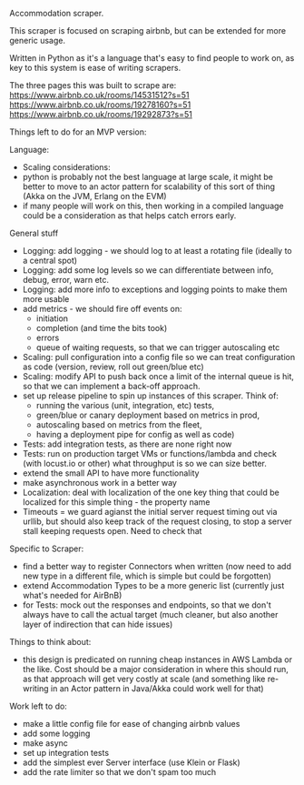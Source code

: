 Accommodation scraper.

This scraper is focused on scraping airbnb, but
can be extended for more generic usage.

Written in Python as it's a language that's easy to find people to work on, as key to this system is ease of writing scrapers. 

The three pages this was built to scrape are:
https://www.airbnb.co.uk/rooms/14531512?s=51
https://www.airbnb.co.uk/rooms/19278160?s=51
https://www.airbnb.co.uk/rooms/19292873?s=51


Things left to do for an MVP version:

Language:
* Scaling considerations:
* python is probably not the best language at large scale, it might be better to move to an actor pattern for scalability of this sort of thing (Akka on the JVM, Erlang on the EVM)
* if many people will work on this, then working in a compiled language could be a consideration as that helps catch errors early. 

General stuff
* Logging: add logging - we should log to at least a rotating file (ideally to a central spot)
* Logging: add some log levels so we can differentiate between info, debug, error, warn etc.
* Logging: add more info to exceptions and logging points to make them more usable
* add metrics - we should fire off events on:
    * initiation
    * completion (and time the bits took)
    * errors
    * queue of waiting requests, so that we can trigger autoscaling etc
* Scaling: pull configuration into a config file so we can treat configuration as code (version, review, roll out green/blue etc)
* Scaling: modify API to push back once a limit of the internal queue is hit, so that we can implement a back-off approach.
* set up release pipeline to spin up instances of this scraper. Think of: 
    * running the various (unit, integration, etc) tests, 
    * green/blue or canary deployment based on metrics in prod, 
    * autoscaling based on metrics from the fleet, 
    * having a deployment pipe for config as well as code) 
* Tests: add integration tests, as there are none right now
* Tests: run on production target VMs or functions/lambda and check (with locust.io or other) what throughput is so we can size better.
* extend the small API to have more functionality
* make asynchronous work in a better way
* Localization: deal with localization of the one key thing that could be localized for this simple thing - the property name
* Timeouts = we guard agianst the initial server request timing out via urllib, but should also keep track of the request closing, to stop a server stall keeping requests open. Need to check that

Specific to Scraper:
* find a better way to register Connectors when written (now need to add new type in a different file, which is simple but could be forgotten)
* extend Accommodation Types to be a more generic list (currently just what's needed for AirBnB)
* for Tests: mock out the responses and endpoints, so that we don't always have to call the actual target (much cleaner, but also another layer of indirection that can hide issues)

Things to think about:
* this design is predicated on running cheap instances in AWS Lambda or the like. Cost should be a major consideration in where this should run, as that approach will get very costly at scale (and something like re-writing in an Actor pattern in Java/Akka could work well for that)


Work left to do:
* make a little config file for ease of changing airbnb values
* add some logging
* make async
* set up integration tests
* add the simplest ever Server interface (use Klein or Flask)
* add the rate limiter so that we don't spam too much
